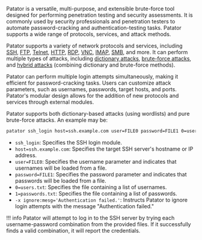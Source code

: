 Patator is a versatile, multi-purpose, and extensible brute-force tool designed for performing penetration testing and security assessments. It is commonly used by security professionals and penetration testers to automate password-cracking and authentication-testing tasks. Patator supports a wide range of protocols, services, and attack methods.

Patator supports a variety of network protocols and services, including [SSH](../protocols/ssh.md), [FTP](../protocols/ftp.md), [Telnet](../protocols/telnet.md), [HTTP](../web/http.md), [RDP](../protocols/rdp.md), [VNC](../protocols/vnc.md), [IMAP](../protocols/imap.md), [SMB](../protocols/smb.md), and more. It can perform multiple types of attacks, including [dictionary attacks](../security/dict.md), [brute-force attacks](../security/brute.md), and [hybrid attacks](../security/hybrid.md) (combining dictionary and brute-force methods).

Patator can perform multiple login attempts simultaneously, making it efficient for password-cracking tasks. Users can customize attack parameters, such as usernames, passwords, target hosts, and ports. Patator's modular design allows for the addition of new protocols and services through external modules.

Patator supports both dictionary-based attacks (using wordlists) and pure brute-force attacks. An example may be:

```bash
patator ssh_login host=ssh.example.com user=FILE0 password=FILE1 0=users.txt 1=passwords.txt -x ignore:mesg='Authentication failed.'
```

- `ssh_login`: Specifies the SSH login module.
- `host=ssh.example.com`: Specifies the target SSH server's hostname or IP address.
- `user=FILE0`: Specifies the username parameter and indicates that usernames will be loaded from a file.
- `password=FILE1`: Specifies the password parameter and indicates that passwords will be loaded from a file.
- `0=users.txt`: Specifies the file containing a list of usernames.
- `1=passwords.txt`: Specifies the file containing a list of passwords.
- `-x ignore:mesg='Authentication failed.'`: Instructs Patator to ignore login attempts with the message "Authentication failed."

!!! info
    Patator will attempt to log in to the SSH server by trying each username-password combination from the provided files. If it successfully finds a valid combination, it will report the credentials.